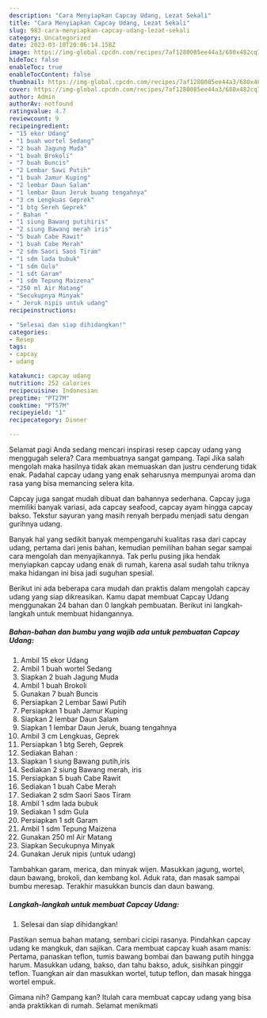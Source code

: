 ```yaml
---
description: "Cara Menyiapkan Capcay Udang, Lezat Sekali"
title: "Cara Menyiapkan Capcay Udang, Lezat Sekali"
slug: 983-cara-menyiapkan-capcay-udang-lezat-sekali
category: Uncategorized
date: 2023-03-10T20:06:14.158Z
image: https://img-global.cpcdn.com/recipes/7af1280085ee44a3/680x482cq70/capcay-udang-foto-resep-utama.jpg
hideToc: false
enableToc: true
enableTocContent: false
thumbnail: https://img-global.cpcdn.com/recipes/7af1280085ee44a3/680x482cq70/capcay-udang-foto-resep-utama.jpg
cover: https://img-global.cpcdn.com/recipes/7af1280085ee44a3/680x482cq70/capcay-udang-foto-resep-utama.jpg
author: Admin
authorAv: notfound
ratingvalue: 4.7
reviewcount: 9
recipeingredient:
- "15 ekor Udang"
- "1 buah wortel Sedang"
- "2 buah Jagung Muda"
- "1 buah Brokoli"
- "7 buah Buncis"
- "2 Lembar Sawi Putih"
- "1 buah Jamur Kuping"
- "2 lembar Daun Salam"
- "1 lembar Daun Jeruk buang tengahnya"
- "3 cm Lengkuas Geprek"
- "1 btg Sereh Geprek"
- " Bahan "
- "1 siung Bawang putihiris"
- "2 siung Bawang merah iris"
- "5 buah Cabe Rawit"
- "1 buah Cabe Merah"
- "2 sdm Saori Saos Tiram"
- "1 sdm lada bubuk"
- "1 sdm Gula"
- "1 sdt Garam"
- "1 sdm Tepung Maizena"
- "250 ml Air Matang"
- "Secukupnya Minyak"
- " Jeruk nipis untuk udang"
recipeinstructions:

- "Selesai dan siap dihidangkan!"
categories:
- Resep
tags:
- capcay
- udang

katakunci: capcay udang 
nutrition: 252 calories
recipecuisine: Indonesian
preptime: "PT27M"
cooktime: "PT57M"
recipeyield: "1"
recipecategory: Dinner

---
```



Selamat pagi Anda sedang mencari inspirasi resep capcay udang yang menggugah selera? Cara membuatnya sangat gampang. Tapi Jika salah mengolah maka hasilnya tidak akan memuaskan dan justru cenderung tidak enak. Padahal capcay udang yang enak seharusnya mempunyai aroma dan rasa yang bisa memancing selera kita.


Capcay juga sangat mudah dibuat dan bahannya sederhana. Capcay juga memiliki banyak variasi, ada capcay seafood, capcay ayam hingga capcay bakso. Tekstur sayuran yang masih renyah berpadu menjadi satu dengan gurihnya udang.

Banyak hal yang sedikit banyak mempengaruhi kualitas rasa dari capcay udang, pertama dari jenis bahan, kemudian pemilihan bahan segar sampai cara mengolah dan menyajikannya. Tak perlu pusing jika hendak menyiapkan capcay udang enak di rumah, karena asal sudah tahu triknya maka hidangan ini bisa jadi suguhan spesial.


Berikut ini ada beberapa cara mudah dan praktis dalam mengolah capcay udang yang siap dikreasikan. Kamu dapat membuat Capcay Udang menggunakan 24 bahan dan 0 langkah pembuatan. Berikut ini langkah-langkah untuk membuat hidangannya.

<!--inarticleads1-->

##### Bahan-bahan dan bumbu yang wajib ada untuk pembuatan Capcay Udang:

1. Ambil 15 ekor Udang
1. Ambil 1 buah wortel Sedang
1. Siapkan 2 buah Jagung Muda
1. Ambil 1 buah Brokoli
1. Gunakan 7 buah Buncis
1. Persiapkan 2 Lembar Sawi Putih
1. Persiapkan 1 buah Jamur Kuping
1. Siapkan 2 lembar Daun Salam
1. Siapkan 1 lembar Daun Jeruk, buang tengahnya
1. Ambil 3 cm Lengkuas, Geprek
1. Persiapkan 1 btg Sereh, Geprek
1. Sediakan  Bahan :
1. Siapkan 1 siung Bawang putih,iris
1. Sediakan 2 siung Bawang merah, iris
1. Persiapkan 5 buah Cabe Rawit
1. Sediakan 1 buah Cabe Merah
1. Sediakan 2 sdm Saori Saos Tiram
1. Ambil 1 sdm lada bubuk
1. Sediakan 1 sdm Gula
1. Persiapkan 1 sdt Garam
1. Ambil 1 sdm Tepung Maizena
1. Gunakan 250 ml Air Matang
1. Siapkan Secukupnya Minyak
1. Gunakan  Jeruk nipis (untuk udang)


Tambahkan garam, merica, dan minyak wijen. Masukkan jagung, wortel, daun bawang, brokoli, dan kembang kol. Aduk rata, dan masak sampai bumbu meresap. Terakhir masukkan buncis dan daun bawang. 

<!--inarticleads2-->

##### Langkah-langkah untuk membuat Capcay Udang:


1. Selesai dan siap dihidangkan!

Pastikan semua bahan matang, sembari cicipi rasanya. Pindahkan capcay udang ke mangkuk, dan sajikan. Cara membuat capcay kuah asam manis: Pertama, panaskan teflon, tumis bawang bombai dan bawang putih hingga harum. Masukkan udang, bakso, dan tahu bakso, aduk, sisihkan pinggir teflon. Tuangkan air dan masukkan wortel, tutup teflon, dan masak hingga wortel empuk. 

Gimana nih? Gampang kan? Itulah cara membuat capcay udang yang bisa anda praktikkan di rumah. Selamat menikmati
